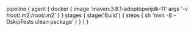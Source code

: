 
pipeline {
    agent {
        docker {
            image 'maven:3.8.1-adoptopenjdk-11'
            args '-v /root/.m2:/root/.m2'
         }
    }
    stages {
        stage('Build') {
           steps {
               sh 'mvn -B -DskipTests clean package'
           }
        }
    }
 }
